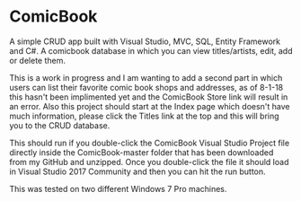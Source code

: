 # ComicBook
A simple CRUD app built with Visual Studio, MVC, SQL, Entity Framework and C#. A comicbook database in which you can view titles/artists, edit, add or delete them.

This is a work in progress and I am wanting to add a second part in which users can list their favorite comic book shops and addresses, as of 8-1-18 this hasn't been implimented yet and the ComicBook Store link will result in an error. Also this project should start at the Index page which doesn't have much information, please click the Titles link at the top and this will bring you to the CRUD database.

This should run if you double-click the ComicBook Visual Studio Project file directly inside the ComicBook-master folder that has been downloaded from my GitHub and unzipped. Once you double-click the file it should load in Visual Studio 2017 Community and then you can hit the run button.

This was tested on two different Windows 7 Pro machines.
